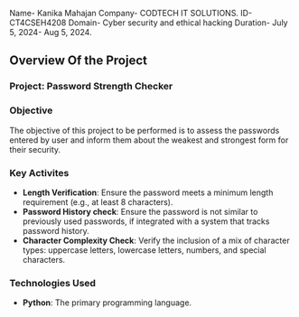Name- Kanika Mahajan
Company- CODTECH IT SOLUTIONS.
ID- CT4CSEH4208
Domain- Cyber security and ethical hacking
Duration- July 5, 2024- Aug 5, 2024.


## Overview Of the Project

### Project: Password Strength Checker

### Objective 
The objective of this project to be performed is to assess the passwords entered by user and inform them about the weakest and strongest form for their security.

### Key Activites
- **Length Verification**: Ensure the password meets a minimum length requirement (e.g., at least 8 characters).
- **Password History check**: Ensure the password is not similar to previously used passwords, if integrated with a system that tracks password history.
- **Character Complexity Check**: Verify the inclusion of a mix of character types: uppercase letters, lowercase letters, numbers, and special characters.

### Technologies Used
- **Python**: The primary programming language. 
